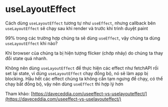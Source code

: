 # useLayoutEffect

Cách dùng `useLayoutEffect` tương tự như `useEffect`, nhưng callback bên `useLayoutEffect` sẽ chạy sau khi render và trước khi trình duyệt paint

99% trong các trường hợp chúng ta sẽ dùng `useEffect`, vậy chúng ta dùng `useLayoutEffect` khi nào?

Khi browser của chúng ta bị hiện tượng flicker (chớp nháy) do chúng ta thay đổi state quá nhanh.

Không nên dùng `useLayoutEffect` để thực hiện các effect như fetchAPI rồi set lại state, vì dùng `useLayoutEffect` chạy đồng bộ, nó sẽ làm app bị blocking. Hầu hết các effect chúng ta không cần tạm ngưng để chạy, có thể chạy bất đồng bộ, vậy nên dùng `useEffect` thì hợp lý hơn

Tham khảo: [https://daveceddia.com/useeffect-vs-uselayouteffect/](https://daveceddia.com/useeffect-vs-uselayouteffect/)
